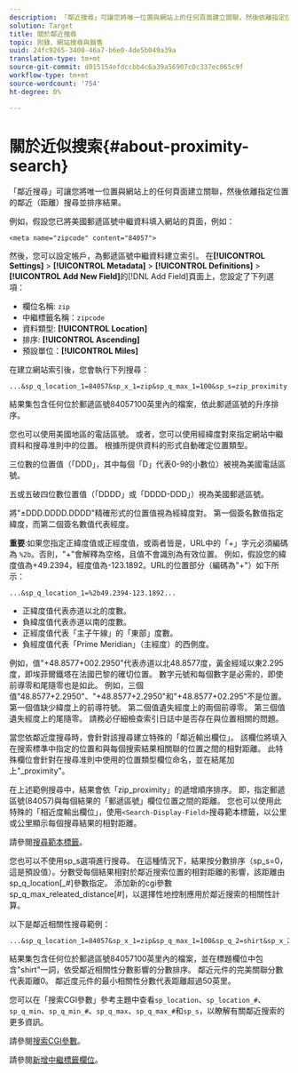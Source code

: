 ```yaml
---
description: 「鄰近搜尋」可讓您將唯一位置與網站上的任何頁面建立關聯，然後依離指定位置的鄰近（距離）搜尋並排序結果。
solution: Target
title: 關於鄰近搜尋
topic: 附錄、網站搜尋與銷售
uuid: 24fc9265-3400-46a7-b6e0-4de5b049a39a
translation-type: tm+mt
source-git-commit: d015154efdccbb4c6a39a56907c0c337ec065c9f
workflow-type: tm+mt
source-wordcount: '754'
ht-degree: 0%

---
```



# 關於近似搜索{#about-proximity-search}

「鄰近搜尋」可讓您將唯一位置與網站上的任何頁面建立關聯，然後依離指定位置的鄰近（距離）搜尋並排序結果。

例如，假設您已將美國郵遞區號中繼資料填入網站的頁面，例如：

```
<meta name="zipcode" content="84057">
```

然後，您可以設定帳戶，為郵遞區號中繼資料建立索引。 在&#x200B;**[!UICONTROL Settings]** > **[!UICONTROL Metadata]** > **[!UICONTROL Definitions]** > **[!UICONTROL Add New Field]**&#x200B;的[!DNL Add Field]頁面上，您設定了下列選項：

* 欄位名稱: `zip`
* 中繼標籤名稱：`zipcode`
* 資料類型: **[!UICONTROL Location]**
* 排序: **[!UICONTROL Ascending]**
* 預設單位：**[!UICONTROL Miles]**

在建立網站索引後，您會執行下列搜尋：

```
...&sp_q_location_1=84057&sp_x_1=zip&sp_q_max_1=100&sp_s=zip_proximity
```

結果集包含任何位於郵遞區號84057100英里內的檔案，依此郵遞區號的升序排序。

您也可以使用美國地區的電話區號。 或者，您可以使用經緯度對來指定網站中繼資料和搜尋准則中的位置。 根據所提供資料的形式自動確定位置類型。

三位數的位置值（「DDD」，其中每個「D」代表0-9的小數位）被視為美國電話區號。

五或五破四位數位置值（「DDDD」或「DDDD-DDD」）視為美國郵遞區號。

將&quot;±DDD.DDDD.DDDD&quot;精確形式的位置值視為經緯度對。 第一個簽名數值指定緯度，而第二個簽名數值代表經度。

**重要**:如果您指定正緯度值或正經度值，或兩者皆是，URL中的「+」字元必須編碼為 `%2b`。否則，&quot;+&quot;會解釋為空格，且值不會識別為有效位置。 例如，假設您的緯度值為+49.2394，經度值為-123.1892。URL的位置部分（編碼為&quot;+&quot;）如下所示：

```
...&sp_q_location_1=%2b49.2394-123.1892...
```

* 正緯度值代表赤道以北的度數。
* 負緯度值代表赤道以南的度數。
* 正經度值代表「主子午線」的「東部」度數。
* 負經度值代表「Prime Meridian」（主經度）的西側度。

例如，值&quot;+48.8577+002.2950&quot;代表赤道以北48.8577度，黃金經域以東2.295度，即埃菲爾鐵塔在法國巴黎的確切位置。 數字元號和每個數字是必需的，即使前導零和尾隨零也是如此。 例如，三個值&quot;48.8577+2.2950&quot;、&quot;+48.8577+2.2950&quot;和&quot;+48.8577+02.295&quot;不是位置。 第一個值缺少緯度上的前導符號。 第二個值遺失經度上的兩個前導零。 第三個值遺失經度上的尾隨零。 請務必仔細檢查索引日誌中是否存在與位置相關的問題。

當您依鄰近度搜尋時，會針對該搜尋建立特殊的「鄰近輸出欄位」。 該欄位將填入在搜索標準中指定的位置和與每個搜索結果相關聯的位置之間的相對距離。 此特殊欄位會針對在搜尋准則中使用的位置類型欄位命名，並在結尾加上&quot;_proximity&quot;。

在上述範例搜尋中，結果會依「zip_proximity」的遞增順序排序。 即，指定郵遞區號(84057)與每個結果的「郵遞區號」欄位位置之間的距離。 您也可以使用此特殊的「相近度輸出欄位」，使用`<Search-Display-Field>`搜尋範本標籤，以公里或公里顯示每個搜尋結果的相對距離。

請參閱[搜尋範本標籤](../c-appendices/c-templates.md#reference_F7AA3FF602314E42842BBC740D2CA1A4)。

您也可以不使用sp_s選項進行搜尋。 在這種情況下，結果按分數排序（sp_s=0，這是預設值）。分數受每個結果相對於鄰近搜索位置的相對距離的影響，該距離由sp_q_location[_#]參數指定。 添加新的cgi參數sp_q_max_releated_distance[#]，以選擇性地控制應用於鄰近搜索的相關性計算。

以下是鄰近相關性搜尋範例：

```
...&sp_q_location_1=84057&sp_x_1=zip&sp_q_max_1=100&sp_q_2=shirt&sp_x_2=title&sp_q_max_relevant_distance_2=50
```

結果集包含任何位於郵遞區號84057100英里內的檔案，並在標題欄位中包含&quot;shirt&quot;一詞，依受鄰近相關性分數影響的分數排序。 鄰近元件的完美關聯分數代表距離0。 鄰近度元件的最小相關性分數代表距離超過50英里。

您可以在「搜索CGI參數」參考主題中查看`sp_location`、`sp_location_#`、`sp_q_min`、`sp_q_min_#`、`sp_q_max`、`sp_q_max_#`和`sp_s`，以瞭解有關鄰近搜索的更多資訊。

請參閱[搜索CGI參數](../c-appendices/c-cgiparameters.md#reference_DA27A8B0728246DA94994885E1353890)。

請參閱[新增中繼標籤欄位](../c-about-settings-menu/c-about-metadata-menu.md#task_6DF188C0FC7F4831A4444CA9AFA615E5)。
